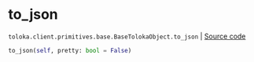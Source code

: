 # to_json
`toloka.client.primitives.base.BaseTolokaObject.to_json` | [Source code](https://github.com/Toloka/toloka-kit/blob/v1.2.0.post1/src/client/primitives/base.py#L328)

```python
to_json(self, pretty: bool = False)
```

